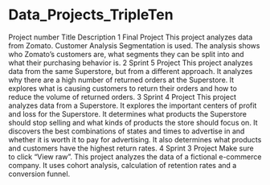 # Data_Projects_TripleTen

Project number
Title
Description
1
Final Project
This project analyzes data from Zomato. Customer Analysis Segmentation is used. The analysis shows who Zomato’s customers are, what segments they can be split into and what their purchasing behavior is.
2
Sprint 5 Project
This project analyzes data from the same Superstore, but from a different approach. It analyzes why there are a high number of returned orders at the Superstore. It explores what is causing customers to return their orders and how to reduce the volume of returned orders.
3
Sprint 4 Project
This project analyzes data from a Superstore. It explores the important centers of profit and loss for the Superstore. It determines what products the Superstore should stop selling and what kinds of products the store should focus on. It discovers the best combinations of states and times to advertise in and whether it is worth it to pay for advertising. It also determines what products and customers have the highest return rates.
4
Sprint 3 Project
Make sure to click “View raw”. This project analyzes the data of a fictional e-commerce company. It uses cohort analysis, calculation of retention rates and a conversion funnel.

